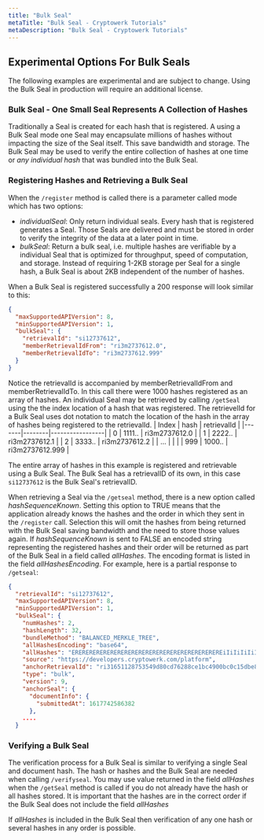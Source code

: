 ```yaml
---
title: "Bulk Seal"
metaTitle: "Bulk Seal - Cryptowerk Tutorials"
metaDescription: "Bulk Seal - Cryptowerk Tutorials"
---
```


## Experimental Options For Bulk Seals

The following examples are experimental and are subject to change. Using the Bulk Seal in production will require an additional license. 

### Bulk Seal - One Small Seal Represents A Collection of Hashes

Traditionally a Seal is created for each hash that is registered. A using a Bulk Seal mode one Seal may encapsulate millions of hashes without impacting the size of the Seal itself. This save bandwidth and storage. The Bulk Seal may be used to verify the entire collection of hashes at one time or *any individual hash* that was bundled into the Bulk Seal.

### Registering Hashes and Retrieving a Bulk Seal
When the `/register` method is called there is a parameter called mode which has two options:

- *individualSeal*: Only return individual seals. Every hash that is registered generates a Seal. Those Seals are delivered and must be stored in order to verify the integrity of the data at a later point in time.
- *bulkSeal*:  Return a bulk seal, i.e. multiple hashes are verifiable by a individual Seal that is optimized for throughput, speed of computation, and storage. Instead of requiring 1-2KB storage per Seal for a single hash, a Bulk Seal is about 2KB independent of the number of hashes. 


When a Bulk Seal is registered successfully a 200 response will look similar to this:
```json
{
  "maxSupportedAPIVersion": 8,
  "minSupportedAPIVersion": 1,
  "bulkSeal": {
    "retrievalId": "si12737612",
    "memberRetrievalIdFrom": "ri3m2737612.0",
    "memberRetrievalIdTo": "ri3m2737612.999"
  }
}
```
Notice the retrievalId is accompanied by memberRetrievalIdFrom and memberRetrievalIdTo. In this call there were 1000 hashes registered as an array of hashes. An individual Seal may be retrieved by calling `/getSeal` using the the index location of a hash that was registered. The retrievelId for a Bulk Seal uses dot notation to match the location of the hash in the array of hashes being registered to the retrievalId.
| Index | hash   | retrievalId     |
|-------|--------|-----------------|
| 0     | 1111.. | ri3m2737612.0   |
| 1     | 2222.. | ri3m2737612.1   |
| 2     | 3333.. | ri3m2737612.2   |
| ...   |        |                 |
| 999   | 1000.. | ri3m2737612.999 |

The entire array of hashes in this example is registered and retrievable using a Bulk Seal. The Bulk Seal has a retrievalID of its own, in this case `si12737612` is the Bulk Seal's retrievalID.

When retrieving a Seal via the `/getseal` method, there is a new option called *hashSequenceKnown*. Setting this option to TRUE means that the application already knows the hashes and the order in which they sent in the `/register` call. Selection this will omit the hashes from being returned with the Bulk Seal saving bandwidth and the need to store those values again. If *hashSequenceKnown* is sent to FALSE an encoded string representing the registered hashes and their order will be returned as part of the Bulk Seal in a field called *allHashes*. The encoding format is listed in the field *allHashesEncoding*. For example, here is a partial response to `/getseal`:

```json
{
  "retrievalId": "si12737612",
  "maxSupportedAPIVersion": 8,
  "minSupportedAPIVersion": 1,
  "bulkSeal": {
    "numHashes": 2,
    "hashLength": 32,
    "bundleMethod": "BALANCED_MERKLE_TREE",
    "allHashesEncoding": "base64",
    "allHashes": "EREREREREREREREREREREREREREREREREREREREREREiIiIiIiIiIiIiIiIiIiIiIiIiIiIiIiIiIiIiIiIiI.....", // Truncated for ease of reading in documenation
    "source": "https://developers.cryptowerk.com/platform",
    "anchorRetrievalId": "ri31651128753549d80cd76288ce1bc4900bc0c15dbe854b83ceb72916f3950b57e",
    "type": "bulk",
    "version": 9,
    "anchorSeal": {
      "documentInfo": {
        "submittedAt": 1617742586382
      },
    ....
  }
```
### Verifying a Bulk Seal

The verification process for a Bulk Seal is similar to verifying a single Seal and document hash. The hash or hashes and the Bulk Seal are needed when calling `/verifyseal`. You may use value returned in the field *allHashes* when the `/getSeal` method is called if you do not already have the hash or all hashes stored. It is important that the hashes are in the correct order if the Bulk Seal does not include the field *allHashes*

If *allHashes* is included in the Bulk Seal then verification of any one hash or several hashes in any order is possible.